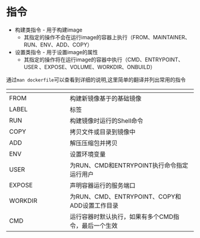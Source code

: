 # 指令

* 构建类指令 - 用于构建image
  * 其指定的操作不会在运行image的容器上执行（FROM、MAINTAINER、RUN、ENV、ADD、COPY）
* 设置类指令 - 用于设置image的属性
  * 其指定的操作将在运行image的容器中执行（CMD、ENTRYPOINT、USER 、EXPOSE、VOLUME、WORKDIR、ONBUILD）

通过`man dockerfile`可以查看到详细的说明,这里简单的翻译并列出常用的指令

<table data-header-hidden><thead><tr><th width="147"></th><th></th></tr></thead><tbody><tr><td>FROM</td><td>构建新镜像基于的基础镜像</td></tr><tr><td>LABEL</td><td>标签</td></tr><tr><td>RUN</td><td>构建镜像时运行的Shell命令</td></tr><tr><td>COPY</td><td>拷贝文件或目录到镜像中</td></tr><tr><td>ADD</td><td>解压压缩包并拷贝</td></tr><tr><td>ENV</td><td>设置环境变量</td></tr><tr><td>USER</td><td>为RUN、CMD和ENTRYPOINT执行命令指定运行用户</td></tr><tr><td>EXPOSE</td><td>声明容器运行的服务端口</td></tr><tr><td>WORKDIR</td><td>为RUN、CMD、ENTRYPOINT、COPY和ADD设置工作目录</td></tr><tr><td>CMD</td><td>运行容器时默认执行，如果有多个CMD指令，最后一个生效</td></tr></tbody></table>
